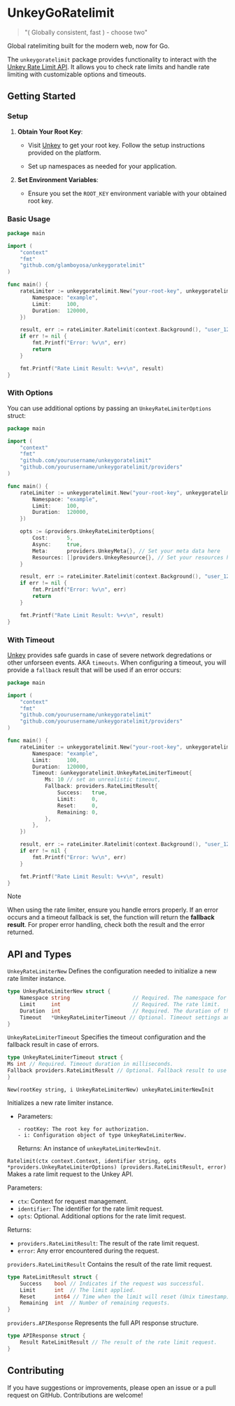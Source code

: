 # UnkeyGoRatelimit

> "( Globally consistent, fast ) - choose two"

Global ratelimiting built for the modern web, now for Go.

The `unkeygoratelimit` package provides functionality to interact with the [Unkey Rate Limit API](https://www.unkey.com/blog/introducing-ratelimiting). It allows you to check rate limits and handle rate limiting with customizable options and timeouts.

## Getting Started

### Setup

1. **Obtain Your Root Key**:

   - Visit [Unkey](app.unkey.com) to get your root key. Follow the setup instructions provided on the platform.

   - Set up namespaces as needed for your application.

2. **Set Environment Variables**:

   - Ensure you set the `ROOT_KEY` environment variable with your obtained root key.

### Basic Usage

```go
package main

import (
	"context"
	"fmt"
	"github.com/glamboyosa/unkeygoratelimit"
)

func main() {
	rateLimiter := unkeygoratelimit.New("your-root-key", unkeygoratelimit.UnkeyRateLimiterNew{
		Namespace: "example",
		Limit:     100,
		Duration:  120000,
	})

	result, err := rateLimiter.Ratelimit(context.Background(), "user_123", nil)
	if err != nil {
		fmt.Printf("Error: %v\n", err)
		return
	}

	fmt.Printf("Rate Limit Result: %+v\n", result)
}

```

### With Options

You can use additional options by passing an `UnkeyRateLimiterOptions` struct:

```go
package main

import (
	"context"
	"fmt"
	"github.com/yourusername/unkeygoratelimit"
	"github.com/yourusername/unkeygoratelimit/providers"
)

func main() {
	rateLimiter := unkeygoratelimit.New("your-root-key", unkeygoratelimit.UnkeyRateLimiterNew{
		Namespace: "example",
		Limit:     100,
		Duration:  120000,
	})

	opts := &providers.UnkeyRateLimiterOptions{
		Cost:      5,
		Async:     true,
		Meta:      providers.UnkeyMeta{}, // Set your meta data here
		Resources: []providers.UnkeyResource{}, // Set your resources here
	}

	result, err := rateLimiter.Ratelimit(context.Background(), "user_123", opts)
	if err != nil {
		fmt.Printf("Error: %v\n", err)
		return
	}

	fmt.Printf("Rate Limit Result: %+v\n", result)
}
```

### With Timeout

[Unkey](https://unkey.com) provides safe guards in case of severe network degredations or other unforseen events. AKA `timeouts`. When configuring a timeout, you will provide a `fallback` result that will be used if an error occurs:

```go
package main

import (
	"context"
	"fmt"
	"github.com/yourusername/unkeygoratelimit"
	"github.com/yourusername/unkeygoratelimit/providers"
)

func main() {
	rateLimiter := unkeygoratelimit.New("your-root-key", unkeygoratelimit.UnkeyRateLimiterNew{
		Namespace: "example",
		Limit:     100,
		Duration:  120000,
		Timeout: &unkeygoratelimit.UnkeyRateLimiterTimeout{
			Ms: 10 // set an unrealistic timeout,
			Fallback: providers.RateLimitResult{
				Success:   true,
				Limit:     0,
				Reset:     0,
				Remaining: 0,
			},
		},
	})

	result, err := rateLimiter.Ratelimit(context.Background(), "user_123", nil)
	if err != nil {
		fmt.Printf("Error: %v\n", err)
	}

	fmt.Printf("Rate Limit Result: %+v\n", result)
}
```

> [!NOTE]  
> When using the rate limiter, ensure you handle errors properly. If an error occurs and a timeout fallback is set, the function will return the **fallback result**. For proper error handling, check both the result and the error returned.

## API and Types

`UnkeyRateLimiterNew`
Defines the configuration needed to initialize a new rate limiter instance.

```go
type UnkeyRateLimiterNew struct {
    Namespace string                    // Required. The namespace for your application.
    Limit     int                       // Required. The rate limit.
    Duration  int                       // Required. The duration of the rate limit in milliseconds.
    Timeout   *UnkeyRateLimiterTimeout // Optional. Timeout settings and fallback result.
}
```

`UnkeyRateLimiterTimeout`
Specifies the timeout configuration and the fallback result in case of errors.

```go
type UnkeyRateLimiterTimeout struct {
Ms int // Required. Timeout duration in milliseconds.
Fallback providers.RateLimitResult // Optional. Fallback result to use in case of an error.
}
```

`New(rootKey string, i UnkeyRateLimiterNew) unkeyRateLimiterNewInit`

Initializes a new rate limiter instance.

- Parameters:

      - rootKey: The root key for authorization.
      - i: Configuration object of type UnkeyRateLimiterNew.

  Returns:
  An instance of `unkeyRateLimiterNewInit`.

`Ratelimit(ctx context.Context, identifier string, opts *providers.UnkeyRateLimiterOptions) (providers.RateLimitResult, error)`
Makes a rate limit request to the Unkey API.

Parameters:

- `ctx`: Context for request management.
- `identifier`: The identifier for the rate limit request.
- `opts`: Optional. Additional options for the rate limit request.

Returns:

- `providers.RateLimitResult`: The result of the rate limit request.
- `error`: Any error encountered during the request.

`providers.RateLimitResult`
Contains the result of the rate limit request.

```go
type RateLimitResult struct {
    Success    bool // Indicates if the request was successful.
    Limit      int  // The limit applied.
    Reset      int64 // Time when the limit will reset (Unix timestamp).
    Remaining  int  // Number of remaining requests.
}

```

`providers.APIResponse`
Represents the full API response structure.

```go
type APIResponse struct {
    Result RateLimitResult // The result of the rate limit request.
}
```

## Contributing

If you have suggestions or improvements, please open an issue or a pull request on GitHub. Contributions are welcome!
